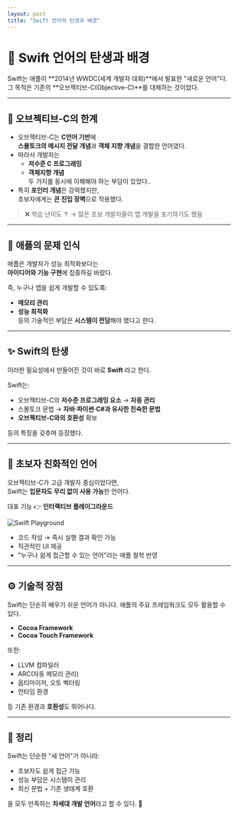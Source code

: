 ```yaml
---
layout: post
title: "Swift 언어의 탄생과 배경"
---
```


# 🚀 Swift 언어의 탄생과 배경

Swift는 애플이 **2014년 WWDC(세계 개발자 대회)**에서 발표한 "새로운 언어"다.  
그 목적은 기존의 **오브젝티브-C(Objective-C)**를 대체하는 것이었다.

---

## 📌 오브젝티브-C의 한계

- 오브젝티브-C는 **C언어 기반**에  
  **스몰토크의 메시지 전달 개념**과 **객체 지향 개념**을 결합한 언어였다.
- 따라서 개발자는
  - **저수준 C 프로그래밍**
  - **객체지향 개념**  
  두 가지를 동시에 이해해야 하는 부담이 있었다..
- 특히 **포인터 개념**은 강력했지만,  
  초보자에게는 **큰 진입 장벽**으로 작용했다.

> ❌ 학습 난이도 ↑ → 많은 초보 개발자들이 앱 개발을 포기하기도 했음

---

## 🍏 애플의 문제 인식

애플은 개발자가 성능 최적화보다는  
**아이디어와 기능 구현**에 집중하길 바랐다.

즉, 누구나 앱을 쉽게 개발할 수 있도록:
- **메모리 관리**
- **성능 최적화**  
등의 기술적인 부담은 **시스템이 전담**해야 했다고 한다.

---

## ✨ Swift의 탄생

이러한 필요성에서 만들어진 것이 바로 **Swift** 라고 한다.

Swift는:
- 오브젝티브-C의 **저수준 프로그래밍 요소** → **자동 관리**
- 스몰토크 문법 → **자바·파이썬·C#과 유사한 친숙한 문법**
- **오브젝티브-C와의 호환성** 확보  

등의 특징을 갖추며 등장했다.

---

## 🌱 초보자 친화적인 언어

오브젝티브-C가 고급 개발자 중심이었다면,  
Swift는 **입문자도 무리 없이 사용 가능**한 언어다.

대표 기능 👉 **인터랙티브 플레이그라운드**

![Swift Playground](https://developer.apple.com/swift/images/swift-og.png)

- 코드 작성 → 즉시 실행 결과 확인 가능
- 직관적인 UI 제공
- "누구나 쉽게 접근할 수 있는 언어"라는 애플 철학 반영

---

## ⚙️ 기술적 장점

Swift는 단순히 배우기 쉬운 언어가 아니다.
애플의 주요 프레임워크도 모두 활용할 수 있다.

- **Cocoa Framework**
- **Cocoa Touch Framework**

또한:
- LLVM 컴파일러
- ARC(자동 메모리 관리)
- 옵티마이저, 오토 벡터링
- 런타임 환경

등 기존 환경과 **호환성**도 뛰어나다.

---

## 🎯 정리

Swift는 단순한 "새 언어"가 아니라:

- 초보자도 쉽게 접근 가능  
- 성능 부담은 시스템이 관리  
- 최신 문법 + 기존 생태계 호환  

을 모두 만족하는 **차세대 개발 언어**라고 할 수 있다. 🚀
